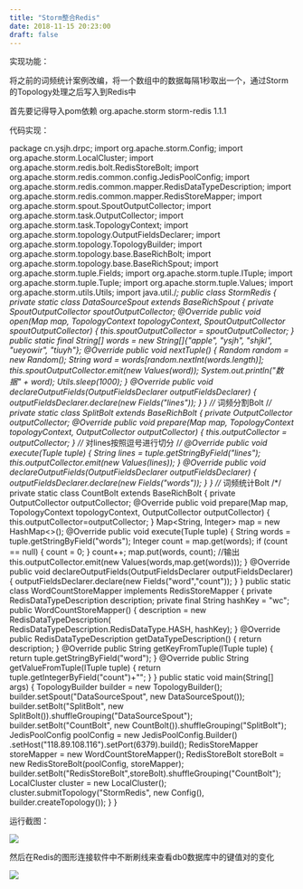 ```yaml
---
title: "Storm整合Redis"
date: 2018-11-15 20:23:00
draft: false
---
```

实现功能：

将之前的词频统计案例改编，将一个数组中的数据每隔1秒取出一个，通过Storm的Topology处理之后写入到Redis中

首先要记得导入pom依赖
<dependency> <groupId>org.apache.storm</groupId> <artifactId>storm-redis</artifactId> <version>1.1.1</version> </dependency>

代码实现：

package cn.ysjh.drpc; import org.apache.storm.Config; import org.apache.storm.LocalCluster; import org.apache.storm.redis.bolt.RedisStoreBolt; import org.apache.storm.redis.common.config.JedisPoolConfig; import org.apache.storm.redis.common.mapper.RedisDataTypeDescription; import org.apache.storm.redis.common.mapper.RedisStoreMapper; import org.apache.storm.spout.SpoutOutputCollector; import org.apache.storm.task.OutputCollector; import org.apache.storm.task.TopologyContext; import org.apache.storm.topology.OutputFieldsDeclarer; import org.apache.storm.topology.TopologyBuilder; import org.apache.storm.topology.base.BaseRichBolt; import org.apache.storm.topology.base.BaseRichSpout; import org.apache.storm.tuple.Fields; import org.apache.storm.tuple.ITuple; import org.apache.storm.tuple.Tuple; import org.apache.storm.tuple.Values; import org.apache.storm.utils.Utils; import java.util./*; public class StormRedis { private static class DataSourceSpout extends BaseRichSpout { private SpoutOutputCollector spoutOutputCollector; @Override public void open(Map map, TopologyContext topologyContext, SpoutOutputCollector spoutOutputCollector) { this.spoutOutputCollector = spoutOutputCollector; } public static final String[] words = new String[]{"apple", "ysjh", "shjkl", "ueyowir", "tiuyh"}; @Override public void nextTuple() { Random random = new Random(); String word = words[random.nextInt(words.length)]; this.spoutOutputCollector.emit(new Values(word)); System.out.println("数据" + word); Utils.sleep(1000); } @Override public void declareOutputFields(OutputFieldsDeclarer outputFieldsDeclarer) { outputFieldsDeclarer.declare(new Fields("lines")); } } //* 词频分割Bolt /*/ private static class SplitBolt extends BaseRichBolt { private OutputCollector outputCollector; @Override public void prepare(Map map, TopologyContext topologyContext, OutputCollector outputCollector) { this.outputCollector = outputCollector; } //* 对lines按照逗号进行切分 /*/ @Override public void execute(Tuple tuple) { String lines = tuple.getStringByField("lines"); this.outputCollector.emit(new Values(lines)); } @Override public void declareOutputFields(OutputFieldsDeclarer outputFieldsDeclarer) { outputFieldsDeclarer.declare(new Fields("words")); } } //* 词频统计Bolt /*/ private static class CountBolt extends BaseRichBolt { private OutputCollector outputCollector; @Override public void prepare(Map map, TopologyContext topologyContext, OutputCollector outputCollector) { this.outputCollector=outputCollector; } Map<String, Integer> map = new HashMap<>(); @Override public void execute(Tuple tuple) { String words = tuple.getStringByField("words"); Integer count = map.get(words); if (count == null) { count = 0; } count++; map.put(words, count); //输出 this.outputCollector.emit(new Values(words,map.get(words))); } @Override public void declareOutputFields(OutputFieldsDeclarer outputFieldsDeclarer) { outputFieldsDeclarer.declare(new Fields("word","count")); } } public static class WordCountStoreMapper implements RedisStoreMapper { private RedisDataTypeDescription description; private final String hashKey = "wc"; public WordCountStoreMapper() { description = new RedisDataTypeDescription( RedisDataTypeDescription.RedisDataType.HASH, hashKey); } @Override public RedisDataTypeDescription getDataTypeDescription() { return description; } @Override public String getKeyFromTuple(ITuple tuple) { return tuple.getStringByField("word"); } @Override public String getValueFromTuple(ITuple tuple) { return tuple.getIntegerByField("count")+""; } } public static void main(String[] args) { TopologyBuilder builder = new TopologyBuilder(); builder.setSpout("DataSourceSpout", new DataSourceSpout()); builder.setBolt("SplitBolt", new SplitBolt()).shuffleGrouping("DataSourceSpout"); builder.setBolt("CountBolt", new CountBolt()).shuffleGrouping("SplitBolt"); JedisPoolConfig poolConfig = new JedisPoolConfig.Builder() .setHost("118.89.108.116").setPort(6379).build(); RedisStoreMapper storeMapper = new WordCountStoreMapper(); RedisStoreBolt storeBolt = new RedisStoreBolt(poolConfig, storeMapper); builder.setBolt("RedisStoreBolt",storeBolt).shuffleGrouping("CountBolt"); LocalCluster cluster = new LocalCluster(); cluster.submitTopology("StormRedis", new Config(), builder.createTopology()); } }

运行截图：

![](https://img-blog.csdnimg.cn/20181115202107197.png?x-oss-process=image/watermark,type_ZmFuZ3poZW5naGVpdGk,shadow_10,text_aHR0cHM6Ly9ibG9nLmNzZG4ubmV0L3lzXzIzMDAxNA==,size_16,color_FFFFFF,t_70)

然后在Redis的图形连接软件中不断刷线来查看db0数据库中的键值对的变化

![](https://img-blog.csdnimg.cn/2018111520223349.png?x-oss-process=image/watermark,type_ZmFuZ3poZW5naGVpdGk,shadow_10,text_aHR0cHM6Ly9ibG9nLmNzZG4ubmV0L3lzXzIzMDAxNA==,size_16,color_FFFFFF,t_70)